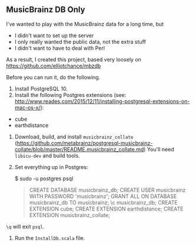 ## MusicBrainz DB Only

I've wanted to play with the MusicBrainz data for a long time, but

* I didn't want to set up the server
* I only really wanted the public data, not the extra stuff
* I didn't want to have to deal with Perl

As a result, I created this project, based very loosely on
https://github.com/elliotchance/mbzdb

Before you can run it, do the following.

1. Install PostgreSQL 10.
1. Install the following Postgres extensions (see: http://www.reades.com/2015/12/11/installing-postgresql-extensions-on-mac-os-x/):
 * cube
 * earthdistance
1. Download, build, and install `musicbrainz_collate`
(https://github.com/metabrainz/postgresql-musicbrainz-collate/blob/master/README.musicbrainz_collate.md)
You'll need `libicu-dev` and build tools.
1. Set everything up in Postgres:

    $ sudo -u postgres psql
    > CREATE DATABASE musicbrainz_db;
    > CREATE USER musicbrainz WITH PASSWORD 'musicbrainz';
    > GRANT ALL ON DATABASE musicbrainz_db TO musicbrainz;
    > \c musicbrainz_db;
    > CREATE EXTENSION cube;
    > CREATE EXTENSION earthdistance;
    > CREATE EXTENSION musicbrainz_collate;

`\q` will exit `psql`.

1. Run the `InstallDb.scala` file.

